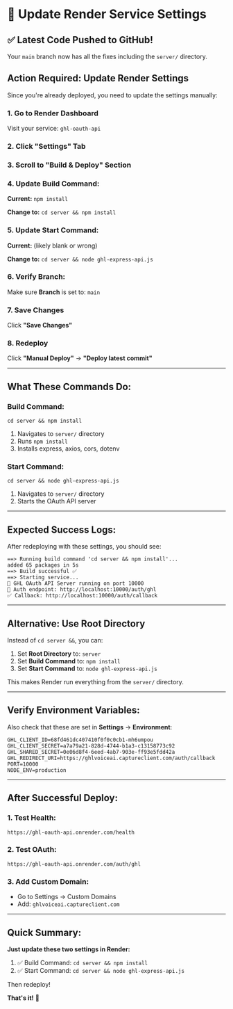 # 🔧 **Update Render Service Settings**

## ✅ **Latest Code Pushed to GitHub!**

Your `main` branch now has all the fixes including the `server/` directory.

## **Action Required: Update Render Settings**

Since you're already deployed, you need to update the settings manually:

### **1. Go to Render Dashboard**
Visit your service: `ghl-oauth-api`

### **2. Click "Settings" Tab**

### **3. Scroll to "Build & Deploy" Section**

### **4. Update Build Command:**
**Current:** `npm install`

**Change to:** `cd server && npm install`

### **5. Update Start Command:**
**Current:** (likely blank or wrong)

**Change to:** `cd server && node ghl-express-api.js`

### **6. Verify Branch:**
Make sure **Branch** is set to: `main`

### **7. Save Changes**
Click **"Save Changes"**

### **8. Redeploy**
Click **"Manual Deploy"** → **"Deploy latest commit"**

---

## **What These Commands Do:**

### **Build Command:**
```
cd server && npm install
```
1. Navigates to `server/` directory
2. Runs `npm install`
3. Installs express, axios, cors, dotenv

### **Start Command:**
```
cd server && node ghl-express-api.js
```
1. Navigates to `server/` directory
2. Starts the OAuth API server

---

## **Expected Success Logs:**

After redeploying with these settings, you should see:

```
==> Running build command 'cd server && npm install'...
added 65 packages in 5s
==> Build successful ✅
==> Starting service...
🚀 GHL OAuth API Server running on port 10000
📡 Auth endpoint: http://localhost:10000/auth/ghl
✅ Callback: http://localhost:10000/auth/callback
```

---

## **Alternative: Use Root Directory**

Instead of `cd server &&`, you can:

1. Set **Root Directory** to: `server`
2. Set **Build Command** to: `npm install`
3. Set **Start Command** to: `node ghl-express-api.js`

This makes Render run everything from the `server/` directory.

---

## **Verify Environment Variables:**

Also check that these are set in **Settings** → **Environment**:

```
GHL_CLIENT_ID=68fd461dc407410f0f0c0cb1-mh6umpou
GHL_CLIENT_SECRET=a7a79a21-828d-4744-b1a3-c13158773c92
GHL_SHARED_SECRET=0e06d8f4-6eed-4ab7-903e-ff93e5fdd42a
GHL_REDIRECT_URI=https://ghlvoiceai.captureclient.com/auth/callback
PORT=10000
NODE_ENV=production
```

---

## **After Successful Deploy:**

### **1. Test Health:**
`https://ghl-oauth-api.onrender.com/health`

### **2. Test OAuth:**
`https://ghl-oauth-api.onrender.com/auth/ghl`

### **3. Add Custom Domain:**
- Go to Settings → Custom Domains
- Add: `ghlvoiceai.captureclient.com`

---

## **Quick Summary:**

**Just update these two settings in Render:**

1. ✅ Build Command: `cd server && npm install`
2. ✅ Start Command: `cd server && node ghl-express-api.js`

Then redeploy!

**That's it!** 🚀


